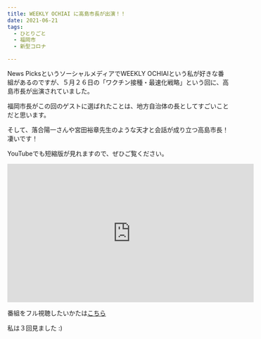 ```yaml
---
title: WEEKLY OCHIAI に高島市長が出演！！
date: 2021-06-21
tags:
  - ひとりごと
  - 福岡市
  - 新型コロナ

---
```


News PicksというソーシャルメディアでWEEKLY OCHIAIという私が好きな番組があるのですが、５月２６日の「ワクチン接種・最速化戦略」という回に、高島市長が出演されていました。

福岡市長がこの回のゲストに選ばれたことは、地方自治体の長としてすごいことだと思います。

そして、落合陽一さんや宮田裕章先生のような天才と会話が成り立つ高島市長！凄いです！

YouTubeでも短縮版が見れますので、ぜひご覧ください。

<iframe width="560" height="315" src="https://www.youtube.com/embed/LpdktdHrsgk" title="YouTube video player" frameborder="0" allow="accelerometer; autoplay; clipboard-write; encrypted-media; gyroscope; picture-in-picture" allowfullscreen></iframe>


番組をフル視聴したいかたは[こちら](https://newspicks.com/live-movie/1278?invoker=ln_youtube_movie_seut210527_wo-wkcn-yt-com&utm_source=youtube&utm_medium=movie&utm_campaign=wo-wkcn-yt-com)

私は３回見ました :)
